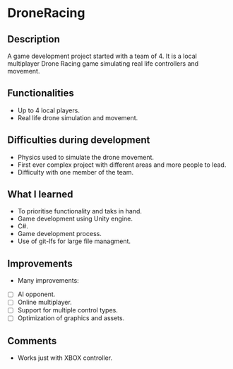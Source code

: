 # DroneRacing

## Description
A game development project started with a team of 4. It is a local multiplayer Drone Racing game simulating real life controllers and movement.

## Functionalities
+ Up to 4 local players.
+ Real life drone simulation and movement.

## Difficulties during development
+ Physics used to simulate the drone movement.
+ First ever complex project with different areas and more people to lead.
+ Difficulty with one member of the team.

## What I learned
+ To prioritise functionality and taks in hand.
+ Game development using Unity engine.
+ C#.
+ Game development process.
+ Use of git-lfs for large file managment.

## Improvements
+ Many improvements:
- [ ] AI opponent.
- [ ] Online multiplayer.
- [ ] Support for multiple control types.
- [ ] Optimization of graphics and assets.

## Comments
+ Works just with XBOX controller.
